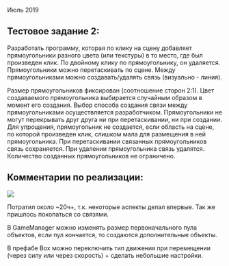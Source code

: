 
Июль 2019
## Тестовое задание 2:
Разработать программу, которая по клику на сцену добавляет прямоугольники разного цвета (или текстуры) в то место, где был произведен клик. По двойному клику по прямоугольнику, он удаляется. Прямоугольники можно перетаскивать по сцене. Между прямоугольниками можно создавать/удалять связь (визуально - линия). 
 
Размер прямоугольников фиксирован (соотношение сторон 2:1). 
Цвет создаваемого прямоугольника выбирается случайным образом в момент его создания. 
Выбор способа создания связи между прямоугольниками осуществляется разработчиком. 
Прямоугольники не могут перекрывать друг друга ни при перетаскивании, ни при создании. 
Для упрощения, прямоугольник не создается, если область на сцене, по которой произведен клик, слишком мала для размещения в ней прямоугольника. 
При перетаскивании связанных прямоугольников связь сохраняется. 
При удалении прямоугольника связь удалятся. 
Количество созданных прямоугольников не ограничено. 
 
## Комментарии по реализации:

<a href="https://wmpics.pics/pm-DL4Z.html"><img src="https://wmpics.pics/dm-DL4Z.gif" /></a>

Потратил около ~20ч+, т.к. некоторые аспекты делал впервые. Так же пришлось покопаться со связями.
 
В GameManager можно изменять размер первоначального пула объектов, если пул кончается, то создаются дополнительные объекты.

В префабе Box можно переключить тип движения при перемещении (через силу или через скорость) + сделать небольшие настройки.
